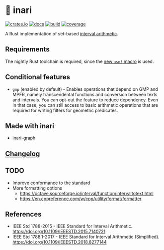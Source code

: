 # 🦊 inari

[![crates.io](https://img.shields.io/crates/v/inari.svg)](https://crates.io/crates/inari)
[![docs](https://docs.rs/inari/badge.svg)](https://docs.rs/inari)
[![build](https://img.shields.io/github/workflow/status/unageek/inari/build/master)](https://github.com/unageek/inari/actions?query=branch%3Amaster+workflow%3Abuild)
[![coverage](https://img.shields.io/coveralls/github/unageek/inari/master)](https://coveralls.io/github/unageek/inari?branch=master)

A Rust implementation of set-based [interval arithmetic](https://en.wikipedia.org/wiki/Interval_arithmetic).

## Requirements

The nightly Rust toolchain is required, since the [new `asm!` macro](https://blog.rust-lang.org/inside-rust/2020/06/08/new-inline-asm.html) is used.

## Conditional features

- `gmp` (enabled by default) - Enables operations that depend on GMP and MPFR, namely transcendental functions and conversion between texts and intervals. You can opt-out the feature to reduce dependency. Even in that case, you can still access to basic arithmetic operations that are required for writing filters for geometric predicates.

## Made with inari

- [inari-graph](https://github.com/unageek/inari-graph)

## [Changelog](CHANGELOG.md)

## TODO

- Improve conformance to the standard
- More formatting options
  - https://octave.sourceforge.io/interval/function/intervaltotext.html
  - https://en.cppreference.com/w/cpp/utility/format/formatter

## References

- IEEE Std 1788-2015 - IEEE Standard for Interval Arithmetic. https://doi.org/10.1109/IEEESTD.2015.7140721
- IEEE Std 1788.1-2017 - IEEE Standard for Interval Arithmetic (Simplified). https://doi.org/10.1109/IEEESTD.2018.8277144
